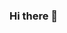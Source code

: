 ### Hi there 👋

<!--
**alimovahedii/alimovahedii** is a ✨ _special_ ✨ repository because its `README.md` (this file) appears on your GitHub profile.

![68747470733a2f2f726973686176616e616e642e6769746875622e696f2f7374617469632f696d616765732f6772656574696e67732e676966](https://user-images.githubusercontent.com/93652376/183068022-97eeded1-98e3-40a6-844b-8f586885e3e0.gif)

- 🔭 I’m currently working on ...
- 🌱 I’m currently learning ...
- 👯 I’m looking to collaborate on ...
- 🤔 I’m looking for help with ...
- 💬 Ask me about ...
- 📫 How to reach me: ...
- 😄 Pronouns: ...
- ⚡ Fun fact: ...
-->
